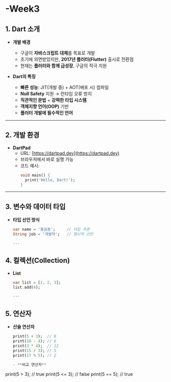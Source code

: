 # -Week3

## 1. Dart 소개  
- **개발 배경**  
  - 구글이 **자바스크립트 대체**를 목표로 개발  
  - 초기에 외면받았지만, **2017년 플러터(Flutter)** 출시로 전환점  
  - 현재는 **플러터와 함께 급성장**, 구글의 적극 지원  

- **Dart의 특징**  
  - **빠른 성능**: JIT(개발 중) + AOT(배포 시) 컴파일  
  - **Null Safety** 지원 → 런타임 오류 방지  
  - **직관적인 문법** + **강력한 타입 시스템**  
  - **객체지향 언어(OOP)** 기반  
  - **플러터 개발에 필수적인 언어**

---

## 2. 개발 환경  
- **DartPad**  
  - URL: [https://dartpad.dev](https://dartpad.dev)  
  - 브라우저에서 바로 실행 가능  
  - 코드 예시:
    ```dart
    void main() {
      print('Hello, Dart!');
    }
    ```

---

## 3. 변수와 데이터 타입  
- **타입 선언 방식**
  ```dart
  var name = '홍길동';     // 타입 추론
  String job = '개발자';   // 명시적 선언

  ---

## 4. 컬렉션(Collection)  
- **List**
  ```dart
  var list = [1, 2, 3];
  list.add(4);

  ---

## 5. 연산자  
- **산술 연산자**
  ```dart
  print(5 + 3);  // 8
  print(10 - 4); // 6
  print(3 * 4);  // 12
  print(15 / 3); // 5
  print(17 % 5); // 2
  
  - **비교 연산자**
print(5 > 3);   // true
print(5 <= 3);  // false
print(5 == 5);  // true


